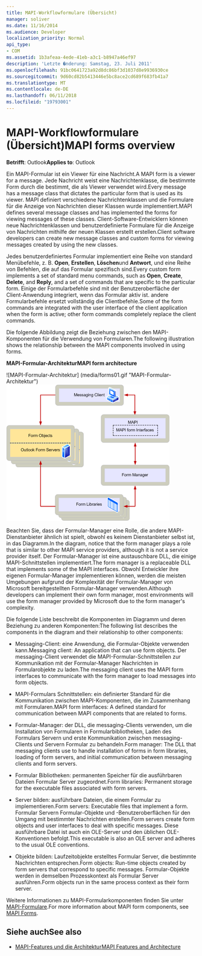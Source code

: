 ```yaml
---
title: MAPI-Workflowformulare (Übersicht)
manager: soliver
ms.date: 11/16/2014
ms.audience: Developer
localization_priority: Normal
api_type:
- COM
ms.assetid: 1b3afeaa-4ede-41eb-a3c1-b8947a46ef97
description: 'Letzte �nderung: Samstag, 23. Juli 2011'
ms.openlocfilehash: 91bc0641723a92d8dc86bf3d1037d8e9936930ce
ms.sourcegitcommit: 9d60cd82b5413446e5bc8ace2cd689f683fb41a7
ms.translationtype: MT
ms.contentlocale: de-DE
ms.lasthandoff: 06/11/2018
ms.locfileid: "19793001"
---
```

# <a name="mapi-forms-overview"></a><span data-ttu-id="27e49-103">MAPI-Workflowformulare (Übersicht)</span><span class="sxs-lookup"><span data-stu-id="27e49-103">MAPI forms overview</span></span>
  
<span data-ttu-id="27e49-104">**Betrifft**: Outlook</span><span class="sxs-lookup"><span data-stu-id="27e49-104">**Applies to**: Outlook</span></span> 
  
<span data-ttu-id="27e49-105">Ein MAPI-Formular ist ein Viewer für eine Nachricht.</span><span class="sxs-lookup"><span data-stu-id="27e49-105">A MAPI form is a viewer for a message.</span></span> <span data-ttu-id="27e49-106">Jede Nachricht weist eine Nachrichtenklasse, die bestimmte Form durch die bestimmt, die als Viewer verwendet wird.</span><span class="sxs-lookup"><span data-stu-id="27e49-106">Every message has a message class that dictates the particular form that is used as its viewer.</span></span> <span data-ttu-id="27e49-107">MAPI definiert verschiedene Nachrichtenklassen und die Formulare für die Anzeige von Nachrichten dieser Klassen wurde implementiert.</span><span class="sxs-lookup"><span data-stu-id="27e49-107">MAPI defines several message classes and has implemented the forms for viewing messages of these classes.</span></span> <span data-ttu-id="27e49-108">Client-Software-Entwicklern können neue Nachrichtenklassen und benutzerdefinierte Formulare für die Anzeige von Nachrichten mithilfe der neuen Klassen erstellt erstellen.</span><span class="sxs-lookup"><span data-stu-id="27e49-108">Client software developers can create new message classes and custom forms for viewing messages created by using the new classes.</span></span>
  
<span data-ttu-id="27e49-109">Jedes benutzerdefiniertes Formular implementiert eine Reihe von standard Menübefehle, z. B. **Open**, **Erstellen**, **Löschen**und **Antwort**, und eine Reihe von Befehlen, die auf das Formular spezifisch sind.</span><span class="sxs-lookup"><span data-stu-id="27e49-109">Every custom form implements a set of standard menu commands, such as **Open**, **Create**, **Delete**, and **Reply**, and a set of commands that are specific to the particular form.</span></span> <span data-ttu-id="27e49-110">Einige der Formularbefehle sind mit der Benutzeroberfläche der Client-Anwendung integriert, wenn das Formular aktiv ist. andere Formularbefehle ersetzt vollständig die Clientbefehle.</span><span class="sxs-lookup"><span data-stu-id="27e49-110">Some of the form commands are integrated with the user interface of the client application when the form is active; other form commands completely replace the client commands.</span></span> 
  
<span data-ttu-id="27e49-111">Die folgende Abbildung zeigt die Beziehung zwischen den MAPI-Komponenten für die Verwendung von Formularen.</span><span class="sxs-lookup"><span data-stu-id="27e49-111">The following illustration shows the relationship between the MAPI components involved in using forms.</span></span> 
  
<span data-ttu-id="27e49-112">**MAPI-Formular-Architektur**</span><span class="sxs-lookup"><span data-stu-id="27e49-112">**MAPI form architecture**</span></span>
  
<span data-ttu-id="27e49-113">![MAPI-Formular-Architektur] (media/forms01.gif "MAPI-Formular-Architektur")</span><span class="sxs-lookup"><span data-stu-id="27e49-113">![MAPI form architecture](media/forms01.gif "MAPI form architecture")</span></span>
  
<span data-ttu-id="27e49-114">Beachten Sie, dass der Formular-Manager eine Rolle, die andere MAPI-Dienstanbieter ähnlich ist spielt, obwohl es keinem Dienstanbieter selbst ist, in das Diagramm.</span><span class="sxs-lookup"><span data-stu-id="27e49-114">In the diagram, notice that the form manager plays a role that is similar to other MAPI service providers, although it is not a service provider itself.</span></span> <span data-ttu-id="27e49-115">Der Formular-Manager ist eine austauschbare DLL, die einige MAPI-Schnittstellen implementiert.</span><span class="sxs-lookup"><span data-stu-id="27e49-115">The form manager is a replaceable DLL that implements some of the MAPI interfaces.</span></span> <span data-ttu-id="27e49-116">Obwohl Entwickler ihre eigenen Formular-Manager implementieren können, werden die meisten Umgebungen aufgrund der Komplexität der Formular-Manager von Microsoft bereitgestellten Formular-Manager verwenden.</span><span class="sxs-lookup"><span data-stu-id="27e49-116">Although developers can implement their own form manager, most environments will use the form manager provided by Microsoft due to the form manager's complexity.</span></span>
  
<span data-ttu-id="27e49-117">Die folgende Liste beschreibt die Komponenten im Diagramm und deren Beziehung zu anderen Komponenten:</span><span class="sxs-lookup"><span data-stu-id="27e49-117">The following list describes the components in the diagram and their relationship to other components:</span></span>
  
- <span data-ttu-id="27e49-118">Messaging-Client: eine Anwendung, die Formular-Objekte verwenden kann.</span><span class="sxs-lookup"><span data-stu-id="27e49-118">Messaging client: An application that can use form objects.</span></span> <span data-ttu-id="27e49-119">Der messaging-Client verwendet die MAPI-Formular-Schnittstellen zur Kommunikation mit der Formular-Manager Nachrichten in Formularobjekte zu laden.</span><span class="sxs-lookup"><span data-stu-id="27e49-119">The messaging client uses the MAPI form interfaces to communicate with the form manager to load messages into form objects.</span></span>
    
- <span data-ttu-id="27e49-120">MAPI-Formulars Schnittstellen: ein definierter Standard für die Kommunikation zwischen MAPI-Komponenten, die im Zusammenhang mit Formularen.</span><span class="sxs-lookup"><span data-stu-id="27e49-120">MAPI form interfaces: A defined standard for communication between MAPI components that are related to forms.</span></span>
    
- <span data-ttu-id="27e49-121">Formular-Manager: der DLL, die messaging-Clients verwenden, um die Installation von Formularen in Formularbibliotheken, Laden des Formulars Servern und erste Kommunikation zwischen messaging-Clients und Servern Formular zu behandeln.</span><span class="sxs-lookup"><span data-stu-id="27e49-121">Form manager: The DLL that messaging clients use to handle installation of forms in form libraries, loading of form servers, and initial communication between messaging clients and form servers.</span></span>
    
- <span data-ttu-id="27e49-122">Formular Bibliotheken: permanenten Speicher für die ausführbaren Dateien Formular Server zugeordnet.</span><span class="sxs-lookup"><span data-stu-id="27e49-122">Form libraries: Permanent storage for the executable files associated with form servers.</span></span>
    
- <span data-ttu-id="27e49-123">Server bilden: ausführbare Dateien, die einem Formular zu implementieren.</span><span class="sxs-lookup"><span data-stu-id="27e49-123">Form servers: Executable files that implement a form.</span></span> <span data-ttu-id="27e49-124">Formular Servern Formular-Objekte und -Benutzeroberflächen für den Umgang mit bestimmter Nachrichten erstellen.</span><span class="sxs-lookup"><span data-stu-id="27e49-124">Form servers create form objects and user interfaces to deal with specific messages.</span></span> <span data-ttu-id="27e49-125">Diese ausführbare Datei ist auch ein OLE-Server und den üblichen OLE-Konventionen befolgt.</span><span class="sxs-lookup"><span data-stu-id="27e49-125">This executable is also an OLE server and adheres to the usual OLE conventions.</span></span>
    
- <span data-ttu-id="27e49-126">Objekte bilden: Laufzeitobjekte erstelltes Formular Server, die bestimmte Nachrichten entsprechen.</span><span class="sxs-lookup"><span data-stu-id="27e49-126">Form objects: Run-time objects created by form servers that correspond to specific messages.</span></span> <span data-ttu-id="27e49-127">Formular-Objekte werden in demselben Prozesskontext als Formular Server ausführen.</span><span class="sxs-lookup"><span data-stu-id="27e49-127">Form objects run in the same process context as their form server.</span></span>
    
<span data-ttu-id="27e49-128">Weitere Informationen zu MAPI-Formularkomponenten finden Sie unter [MAPI-Formulare](mapi-forms.md).</span><span class="sxs-lookup"><span data-stu-id="27e49-128">For more information about MAPI form components, see [MAPI Forms](mapi-forms.md).</span></span>
  
## <a name="see-also"></a><span data-ttu-id="27e49-129">Siehe auch</span><span class="sxs-lookup"><span data-stu-id="27e49-129">See also</span></span>

- [<span data-ttu-id="27e49-130">MAPI-Features und die Architektur</span><span class="sxs-lookup"><span data-stu-id="27e49-130">MAPI Features and Architecture</span></span>](mapi-features-and-architecture.md)

